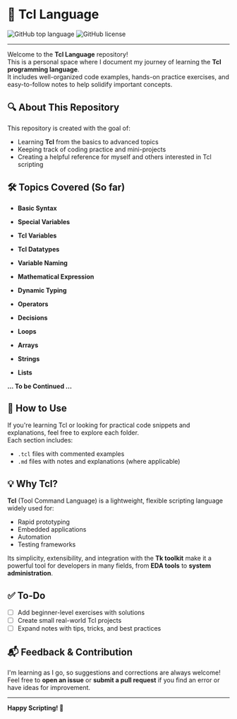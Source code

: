 # 📘 Tcl Language

![GitHub top language](https://img.shields.io/github/languages/top/ganeshsrinivasan18/TCL-Language)
![GitHub license](https://img.shields.io/github/license/ganeshsrinivasan18/TCL-Language)


---

Welcome to the **Tcl Language** repository!  
This is a personal space where I document my journey of learning the **Tcl programming language**.  
It includes well-organized code examples, hands-on practice exercises, and easy-to-follow notes to help solidify important concepts.

## 🔍 About This Repository

This repository is created with the goal of:

- Learning **Tcl** from the basics to advanced topics
- Keeping track of coding practice and mini-projects
- Creating a helpful reference for myself and others interested in Tcl scripting

## 🛠 Topics Covered (So far)

- **Basic Syntax**

- **Special Variables**
  
- **Tcl Variables**
  
- **Tcl Datatypes**

- **Variable Naming**

- **Mathematical Expression**

- **Dynamic Typing**

- **Operators**

- **Decisions**

- **Loops**

- **Arrays**
  
- **Strings**

- **Lists** 


**... To be Continued ...**

## 🚀 How to Use

If you're learning Tcl or looking for practical code snippets and explanations, feel free to explore each folder.  
Each section includes:

- `.tcl` files with commented examples
- `.md` files with notes and explanations (where applicable)

## 💡 Why Tcl?

**Tcl** (Tool Command Language) is a lightweight, flexible scripting language widely used for:

- Rapid prototyping
- Embedded applications
- Automation
- Testing frameworks

Its simplicity, extensibility, and integration with the **Tk toolkit** make it a powerful tool for developers in many fields, from **EDA tools** to **system administration**.

## ✅ To-Do

- [ ] Add beginner-level exercises with solutions
- [ ] Create small real-world Tcl projects
- [ ] Expand notes with tips, tricks, and best practices

## 📬 Feedback & Contribution

I'm learning as I go, so suggestions and corrections are always welcome!  
Feel free to **open an issue** or **submit a pull request** if you find an error or have ideas for improvement.

---

**Happy Scripting! 🎯**
